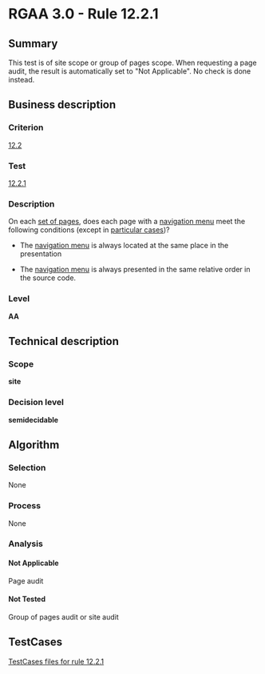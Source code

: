 # RGAA 3.0 -  Rule 12.2.1

## Summary

This test is of site scope or group of pages scope. When requesting a page audit, the result is automatically set to "Not Applicable". No check is done instead.

## Business description

### Criterion

[12.2](http://disic.github.io/rgaa_referentiel_en/RGAA3.0_Criteria_English_version_v1.html#crit-12-2)

### Test

[12.2.1](http://disic.github.io/rgaa_referentiel_en/RGAA3.0_Criteria_English_version_v1.html#test-12-2-1)

### Description
On each <a href="http://disic.github.io/rgaa_referentiel_en/RGAA3.0_Glossary_English_version_v1.html#mEnsemblePages">set
  of pages</a>, does each page with a <a href="http://disic.github.io/rgaa_referentiel_en/RGAA3.0_Glossary_English_version_v1.html#mMenuNav">navigation
  menu</a> meet the following conditions (except in <a title="Particular cases for criterion 12.2" href="http://disic.github.io/rgaa_referentiel_en/RGAA3.0_Particular_cases_English_version_v1.html#cpCrit12-">particular cases</a>)?
    <ul><li> The <a href="http://disic.github.io/rgaa_referentiel_en/RGAA3.0_Glossary_English_version_v1.html#mMenuNav">navigation
    menu</a> is always located at the same place in
   the presentation</li>
  <li> The <a href="http://disic.github.io/rgaa_referentiel_en/RGAA3.0_Glossary_English_version_v1.html#mMenuNav">navigation
    menu</a> is always presented in the same relative
   order in the source code.</li>
    </ul> 


### Level

**AA**

## Technical description

### Scope

**site**

### Decision level

**semidecidable**

## Algorithm

### Selection

None

### Process

None

### Analysis

#### Not Applicable

Page audit 

#### Not Tested

Group of pages audit or site audit




##  TestCases 

[TestCases files for rule 12.2.1](https://github.com/Asqatasun/Asqatasun/tree/master/rules/rules-rgaa3.0/src/test/resources/testcases/rgaa30/Rgaa30Rule120201/) 


